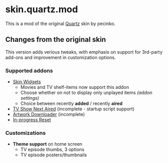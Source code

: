 # skin.quartz.mod
This is a mod of the original [Quartz]() skin by pecinko.

## Changes from the original skin
This version adds verious tweaks, with emphasis on support for 3rd-party add-ons and improvement in customization options.

### Supported addons
- [Skin Widgets](http://forum.xbmc.org/showthread.php?tid=142389)
    - Movies and TV shelf-items now support this addon
    - Choose whether on not to display only unplayed items *(addon settings)*
    - Choice between recently **added** / recently **aired**
- [TV Show Next Aired](http://forum.xbmc.org/showthread.php?tid=186090) (incomplete - startup script support)
- [Artwork Downloader](http://forum.xbmc.org/showthread.php?tid=114633) (incomplete)
- [In-progress Reset](https://github.com/amitkeret/script.module.inprogressreset)

### Customizations
- **Theme support** on home screen
    - TV episode thumbs, 3 options
    - TV episode posters/thumbnails

